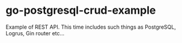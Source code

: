 # go-postgresql-crud-example
Example of REST API. This time includes such things as PostgreSQL, Logrus, Gin router etc...
